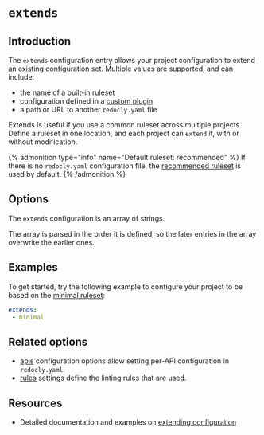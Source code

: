 # `extends`

## Introduction

The `extends` configuration entry allows your project configuration to extend an existing configuration set.
Multiple values are supported, and can include:

- the name of a [built-in ruleset](../../rules.md#rulesets)
- configuration defined in a [custom plugin](../../custom-plugins/index.md)
- a path or URL to another `redocly.yaml` file

Extends is useful if you use a common ruleset across multiple projects.
Define a ruleset in one location, and each project can `extend` it, with or without modification.

{% admonition type="info" name="Default ruleset: recommended" %}
If there is no `redocly.yaml` configuration file, the [recommended ruleset](../../rules/recommended.md) is used by default.
{% /admonition %}

## Options

The `extends` configuration is an array of strings.

The array is parsed in the order it is defined, so the later entries in the array overwrite the earlier ones.

## Examples

To get started, try the following example to configure your project to be based on the [minimal ruleset](../../rules/minimal.md):

```yaml
extends:
 - minimal
```

## Related options

- [apis](./apis.md) configuration options allow setting per-API configuration in `redocly.yaml`.
- [rules](./rules.md) settings define the linting rules that are used.

## Resources

- Detailed documentation and examples on [extending configuration](../extends.md)
